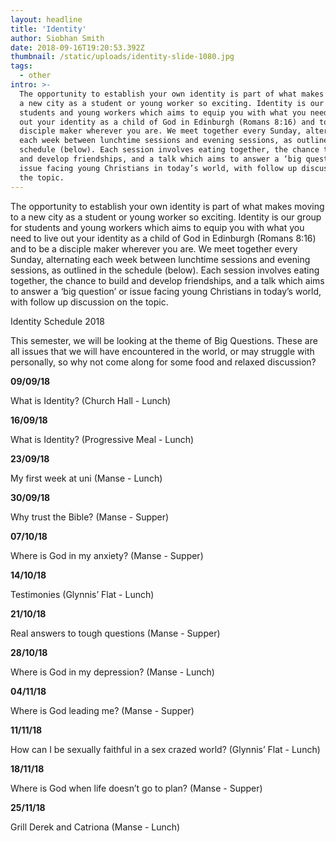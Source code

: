 ```yaml
---
layout: headline
title: 'Identity'
author: Siobhan Smith
date: 2018-09-16T19:20:53.392Z
thumbnail: /static/uploads/identity-slide-1080.jpg
tags:
  - other
intro: >-
  The opportunity to establish your own identity is part of what makes moving to
  a new city as a student or young worker so exciting. Identity is our group for
  students and young workers which aims to equip you with what you need to live
  out your identity as a child of God in Edinburgh (Romans 8:16) and to be a
  disciple maker wherever you are. We meet together every Sunday, alternating
  each week between lunchtime sessions and evening sessions, as outlined in the
  schedule (below). Each session involves eating together, the chance to build
  and develop friendships, and a talk which aims to answer a ‘big question’ or
  issue facing young Christians in today’s world, with follow up discussion on
  the topic.
---
```

The opportunity to establish your own identity is part of what makes moving to a new city as a student or young worker so exciting. Identity is our group for students and young workers which aims to equip you with what you need to live out your identity as a child of God in Edinburgh (Romans 8:16) and to be a disciple maker wherever you are. We meet together every Sunday, alternating each week between lunchtime sessions and evening sessions, as outlined in the schedule (below). Each session involves eating together, the chance to build and develop friendships, and a talk which aims to answer a ‘big question’ or issue facing young Christians in today’s world, with follow up discussion on the topic.


Identity Schedule 2018

This semester, we will be looking at the theme of Big Questions.  These are all issues that we will have encountered in the world, or may struggle with personally, so why not come along for some food and relaxed discussion?


**09/09/18**

 What is Identity? (Church Hall - Lunch)

**16/09/18**

 What is Identity? (Progressive Meal - Lunch)

**23/09/18**

 My first week at uni (Manse - Lunch)

**30/09/18**

 Why trust the Bible? (Manse - Supper)

**07/10/18**

 Where is God in my anxiety? (Manse - Supper)

**14/10/18**

 Testimonies (Glynnis’ Flat - Lunch)

**21/10/18**

 Real answers to tough questions (Manse - Supper)

**28/10/18**

 Where is God in my depression? (Manse - Lunch)

**04/11/18**

 Where is God leading me? (Manse - Supper)

**11/11/18**

 How can I be sexually faithful in a sex crazed world? (Glynnis’ Flat - Lunch)

**18/11/18**

 Where is God when life doesn’t go to plan? (Manse - Supper)

**25/11/18**

 Grill Derek and Catriona (Manse - Lunch)
